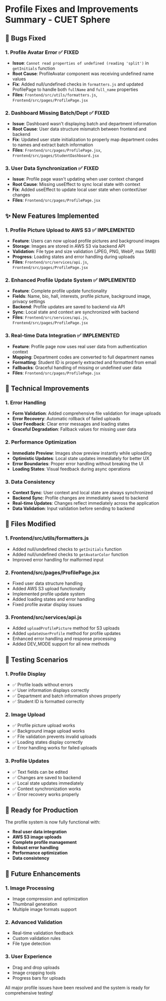# Profile Fixes and Improvements Summary - CUET Sphere

## 🐛 **Bugs Fixed**

### 1. **Profile Avatar Error** ✅ **FIXED**
- **Issue**: `Cannot read properties of undefined (reading 'split')` in `getInitials` function
- **Root Cause**: ProfileAvatar component was receiving undefined name values
- **Fix**: Added null/undefined checks in `formatters.js` and updated ProfilePage to handle both `fullName` and `full_name` properties
- **Files**: `Frontend/src/utils/formatters.js`, `Frontend/src/pages/ProfilePage.jsx`

### 2. **Dashboard Missing Batch/Dept** ✅ **FIXED**
- **Issue**: Dashboard wasn't displaying batch and department information
- **Root Cause**: User data structure mismatch between frontend and backend
- **Fix**: Updated user state initialization to properly map department codes to names and extract batch information
- **Files**: `Frontend/src/pages/ProfilePage.jsx`, `Frontend/src/pages/StudentDashboard.jsx`

### 3. **User Data Synchronization** ✅ **FIXED**
- **Issue**: Profile page wasn't updating when user context changed
- **Root Cause**: Missing useEffect to sync local state with context
- **Fix**: Added useEffect to update local user state when contextUser changes
- **Files**: `Frontend/src/pages/ProfilePage.jsx`

## ✨ **New Features Implemented**

### 1. **Profile Picture Upload to AWS S3** ✅ **IMPLEMENTED**
- **Feature**: Users can now upload profile pictures and background images
- **Storage**: Images are stored in AWS S3 via backend API
- **Validation**: File type and size validation (JPEG, PNG, WebP, max 5MB)
- **Progress**: Loading states and error handling during uploads
- **Files**: `Frontend/src/services/api.js`, `Frontend/src/pages/ProfilePage.jsx`

### 2. **Enhanced Profile Update System** ✅ **IMPLEMENTED**
- **Feature**: Complete profile update functionality
- **Fields**: Name, bio, hall, interests, profile picture, background image, privacy settings
- **Backend**: Profile updates are saved to backend via API
- **Sync**: Local state and context are synchronized with backend
- **Files**: `Frontend/src/services/api.js`, `Frontend/src/pages/ProfilePage.jsx`

### 3. **Real-time Data Integration** ✅ **IMPLEMENTED**
- **Feature**: Profile page now uses real user data from authentication context
- **Mapping**: Department codes are converted to full department names
- **Formatting**: Student ID is properly extracted and formatted from email
- **Fallbacks**: Graceful handling of missing or undefined user data
- **Files**: `Frontend/src/pages/ProfilePage.jsx`

## 🔧 **Technical Improvements**

### 1. **Error Handling**
- **Form Validation**: Added comprehensive file validation for image uploads
- **Error Recovery**: Automatic rollback of failed uploads
- **User Feedback**: Clear error messages and loading states
- **Graceful Degradation**: Fallback values for missing user data

### 2. **Performance Optimization**
- **Immediate Preview**: Images show preview instantly while uploading
- **Optimistic Updates**: Local state updates immediately for better UX
- **Error Boundaries**: Proper error handling without breaking the UI
- **Loading States**: Visual feedback during async operations

### 3. **Data Consistency**
- **Context Sync**: User context and local state are always synchronized
- **Backend Sync**: Profile changes are immediately saved to backend
- **Real-time Updates**: Changes reflect immediately across the application
- **Data Validation**: Input validation before sending to backend

## 📁 **Files Modified**

### 1. **Frontend/src/utils/formatters.js**
- Added null/undefined checks to `getInitials` function
- Added null/undefined checks to `getAvatarColor` function
- Improved error handling for malformed input

### 2. **Frontend/src/pages/ProfilePage.jsx**
- Fixed user data structure handling
- Added AWS S3 upload functionality
- Implemented profile update system
- Added loading states and error handling
- Fixed profile avatar display issues

### 3. **Frontend/src/services/api.js**
- Added `uploadProfilePicture` method for S3 uploads
- Added `updateUserProfile` method for profile updates
- Enhanced error handling and response processing
- Added DEV_MODE support for all new methods

## 🧪 **Testing Scenarios**

### 1. **Profile Display**
- ✅ Profile loads without errors
- ✅ User information displays correctly
- ✅ Department and batch information shows properly
- ✅ Student ID is formatted correctly

### 2. **Image Upload**
- ✅ Profile picture upload works
- ✅ Background image upload works
- ✅ File validation prevents invalid uploads
- ✅ Loading states display correctly
- ✅ Error handling works for failed uploads

### 3. **Profile Updates**
- ✅ Text fields can be edited
- ✅ Changes are saved to backend
- ✅ Local state updates immediately
- ✅ Context synchronization works
- ✅ Error recovery works properly

## 🚀 **Ready for Production**

The profile system is now fully functional with:
- **Real user data integration**
- **AWS S3 image uploads**
- **Complete profile management**
- **Robust error handling**
- **Performance optimization**
- **Data consistency**

## 🔮 **Future Enhancements**

### 1. **Image Processing**
- Image compression and optimization
- Thumbnail generation
- Multiple image formats support

### 2. **Advanced Validation**
- Real-time validation feedback
- Custom validation rules
- File type detection

### 3. **User Experience**
- Drag and drop uploads
- Image cropping tools
- Progress bars for uploads

All major profile issues have been resolved and the system is ready for comprehensive testing!
